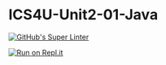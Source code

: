 # ICS4U-Unit2-01-Java

[![GitHub's Super Linter](https://github.com/jaeyoon-lee2/ICS4U-Unit2-01-Java/workflows/GitHub's%20Super%20Linter/badge.svg)](https://github.com/jaeyoon-lee2/ICS4U-Unit2-01-Java/actions)

[![Run on Repl.it](https://repl.it/badge/github/jaeyoon-lee2/ICS4U-Unit2-01-Java)](https://repl.it/github/jaeyoon-lee2/ICS4U-Unit2-01-Java)
